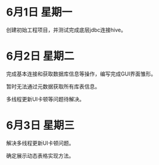 # 6月1日 星期一

创建初始工程项目，并测试完成底层jdbc连接hive。

# 6月2日 星期二

完成基本连接和获取数据库信息等操作，编写完成GUI界面雏形。

暂时无法通过元数据获取所有库表信息。

多线程更新UI卡顿等问题待解决。

# 6月3日 星期三

解决多线程更新UI卡顿问题。

确定展示动态表格实现方法。